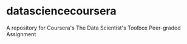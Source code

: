 # datasciencecoursera
A repository for Coursera's The Data Scientist's Toolbox Peer-graded Assignment
